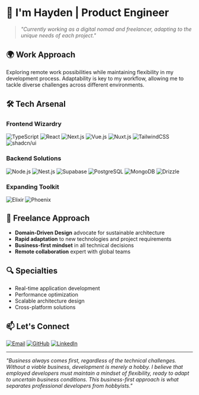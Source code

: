 # 👋 I'm Hayden | Product Engineer

> *"Currently working as a digital nomad and freelancer, adapting to the unique needs of each project."*

## 🌍 Work Approach
Exploring remote work possibilities while maintaining flexibility in my development process. Adaptability is key to my workflow, allowing me to tackle diverse challenges across different environments.

## 🛠️ Tech Arsenal

### Frontend Wizardry
![TypeScript](https://img.shields.io/badge/-TypeScript-007ACC?style=for-the-badge&logo=typescript&logoColor=white)
![React](https://img.shields.io/badge/-React_19-61DAFB?style=for-the-badge&logo=react&logoColor=black)
![Next.js](https://img.shields.io/badge/-Next.js_15-000000?style=for-the-badge&logo=next.js&logoColor=white)
![Vue.js](https://img.shields.io/badge/-Vue.js-4FC08D?style=for-the-badge&logo=vue.js&logoColor=white)
![Nuxt.js](https://img.shields.io/badge/-Nuxt.js-00DC82?style=for-the-badge&logo=nuxt.js&logoColor=white)
![TailwindCSS](https://img.shields.io/badge/-TailwindCSS-38B2AC?style=for-the-badge&logo=tailwind-css&logoColor=white)
![shadcn/ui](https://img.shields.io/badge/-shadcn/ui-000000?style=for-the-badge&logo=shadcnui&logoColor=white)

### Backend Solutions
![Node.js](https://img.shields.io/badge/-Node.js-339933?style=for-the-badge&logo=node.js&logoColor=white)
![Nest.js](https://img.shields.io/badge/-Nest.js-E0234E?style=for-the-badge&logo=nestjs&logoColor=white)
![Supabase](https://img.shields.io/badge/-Supabase-3ECF8E?style=for-the-badge&logo=supabase&logoColor=white)
![PostgreSQL](https://img.shields.io/badge/-PostgreSQL-336791?style=for-the-badge&logo=postgresql&logoColor=white)
![MongoDB](https://img.shields.io/badge/-MongoDB-47A248?style=for-the-badge&logo=mongodb&logoColor=white)
![Drizzle](https://img.shields.io/badge/-Drizzle-000000?style=for-the-badge&logo=drizzle&logoColor=white)

### Expanding Toolkit
![Elixir](https://img.shields.io/badge/-Elixir-4B275F?style=for-the-badge&logo=elixir&logoColor=white)
![Phoenix](https://img.shields.io/badge/-Phoenix-FD4F00?style=for-the-badge&logo=phoenixframework&logoColor=white)

## 💼 Freelance Approach
- **Domain-Driven Design** advocate for sustainable architecture
- **Rapid adaptation** to new technologies and project requirements
- **Business-first mindset** in all technical decisions
- **Remote collaboration** expert with global teams

## 🔍 Specialties
- Real-time application development
- Performance optimization
- Scalable architecture design
- Cross-platform solutions

## 📫 Let's Connect
[![Email](https://img.shields.io/badge/-Email-EA4335?style=for-the-badge&logo=gmail&logoColor=white)](mailto:anwjr7878@gmail.com)
[![GitHub](https://img.shields.io/badge/-GitHub-181717?style=for-the-badge&logo=github&logoColor=white)](https://github.com/yourusername)
[![LinkedIn](https://img.shields.io/badge/-LinkedIn-0A66C2?style=for-the-badge&logo=linkedin&logoColor=white)](https://linkedin.com/in/yourusername)

---

*"Business always comes first, regardless of the technical challenges. Without a viable business, development is merely a hobby. I believe that employed developers must maintain a mindset of flexibility, ready to adapt to uncertain business conditions. This business-first approach is what separates professional developers from hobbyists."*

